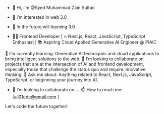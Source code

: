 - 👋 Hi, I’m @Syed Muhammad Zain Sultan
- 👀 I’m interested in web 3.0
- 🌱 In the future will learning 3.0


- 👨‍💻 Frontend Developer | 🔥 Next.js, React, JavaScript, TypeScript Enthusiast | 📚 Aspiring Cloud Applied Generative AI Engineer @ PIAIC



🌱 I’m currently learning: Generative AI techniques and cloud applications to bring intelligent solutions to the web.
👯 I’m looking to collaborate on projects that are at the intersection of AI and frontend development, especially those that challenge the status quo and require innovative thinking.
💬 Ask me about: Anything related to React, Next.js, JavaScript, TypeScript, or beginning your journey into AI.
- 💞️ I’m looking to collaborate on ...
📫 How to reach me: [ali01edc@gmail.com ]

Let's code the future together!


<!---
syed01-53/syed01-53 is a ✨ special ✨ repository because its `README.md` (this file) appears on your GitHub profile.
You can click the Preview link to take a look at your changes.
--->
